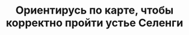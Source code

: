 ---
title: 'Ориентирусь по карте, чтобы корректно пройти устье Селенги'
location: ''
tags: [all, 2011]
categories: [across-baikal-2011]
---
